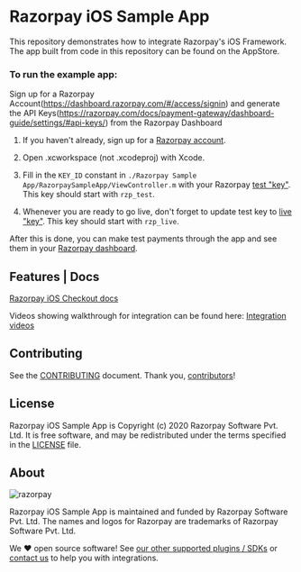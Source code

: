 # Razorpay iOS Sample App

This repository demonstrates how to integrate Razorpay's iOS Framework.
The app built from code in this repository can be found on the AppStore.

### To run the example app:
Sign up for a Razorpay Account(https://dashboard.razorpay.com/#/access/signin) and generate the API Keys(https://razorpay.com/docs/payment-gateway/dashboard-guide/settings/#api-keys/) from the Razorpay Dashboard

1. If you haven't already, sign up for a [Razorpay account](https://dashboard.razorpay.com/#/access/signin).
2. Open .xcworkspace (not .xcodeproj) with Xcode.
3. Fill in the `KEY_ID` constant in `./Razorpay Sample App/RazorpaySampleApp/ViewController.m` with your Razorpay [test "key"](https://razorpay.com/docs/payment-gateway/dashboard-guide/settings/#api-keys/). This key should start with `rzp_test`.

4. Whenever you are ready to go live, don't forget to update test key to [live "key"](https://razorpay.com/docs/payment-gateway/dashboard-guide/settings/#api-keys/). This key should start with `rzp_live`.

After this is done, you can make test payments through the app and see them in your [Razorpay dashboard](https://dashboard.razorpay.com).  

## Features | Docs

[Razorpay iOS Checkout docs](https://razorpay.com/docs/ios/)

Videos showing walkthrough for integration can be found here:
[Integration videos](https://razorpay.com/docs/ios/integration-videos/)


## Contributing

See the [CONTRIBUTING] document.
Thank you, [contributors]!

  [CONTRIBUTING]: CONTRIBUTING.md
  [contributors]: https://github.com/razorpay/razorpay-ios-sample-app/graphs/contributors

## License

Razorpay iOS Sample App is Copyright (c) 2020 Razorpay Software Pvt. Ltd.
It is free software, and may be redistributed
under the terms specified in the [LICENSE] file.

  [LICENSE]: /LICENSE

## About

![razorpay](https://razorpay.com/images/logo-black.png)

Razorpay iOS Sample App is maintained and funded by Razorpay Software Pvt. Ltd.
The names and logos for Razorpay are trademarks of Razorpay Software Pvt. Ltd.

We :heart: open source software!
See [our other supported plugins / SDKs](https://github.com/razorpay)
or [contact us](mailto:integrations@razorpay.com?subject=Help%20with%20iOS%20Integration) to help you with integrations.
